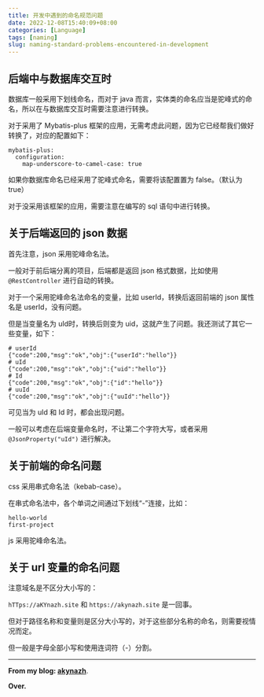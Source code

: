 ```yaml
---
title: 开发中遇到的命名规范问题
date: 2022-12-08T15:40:09+08:00
categories: [Language]
tags: [naming]
slug: naming-standard-problems-encountered-in-development
---
```


## 后端中与数据库交互时

数据库一般采用下划线命名，而对于 java 而言，实体类的命名应当是驼峰式的命名，所以在与数据库交互时需要注意进行转换。

对于采用了 Mybatis-plus 框架的应用，无需考虑此问题，因为它已经帮我们做好转换了，对应的配置如下：

```
mybatis-plus:
  configuration:
    map-underscore-to-camel-case: true
```

如果你数据库命名已经采用了驼峰式命名，需要将该配置置为 false。（默认为 true）

对于没采用该框架的应用，需要注意在编写的 sql 语句中进行转换。

## 关于后端返回的 json 数据

首先注意，json 采用驼峰命名法。

一般对于前后端分离的项目，后端都是返回 json 格式数据，比如使用 `@RestController` 进行自动的转换。

对于一个采用驼峰命名法命名的变量，比如 userId，转换后返回前端的 json 属性名是 userId，没有问题。

但是当变量名为 uId时，转换后则变为 uid，这就产生了问题。我还测试了其它一些变量，如下：

```
# userId
{"code":200,"msg":"ok","obj":{"userId":"hello"}}
# uId
{"code":200,"msg":"ok","obj":{"uid":"hello"}}
# Id
{"code":200,"msg":"ok","obj":{"id":"hello"}}
# uuId
{"code":200,"msg":"ok","obj":{"uuId":"hello"}}
```

可见当为 uId 和 Id 时，都会出现问题。

一般可以考虑在后端变量命名时，不让第二个字符大写，或者采用 `@JsonProperty("uId")` 进行解决。

## 关于前端的命名问题

css 采用串式命名法（kebab-case）。

在串式命名法中，各个单词之间通过下划线“-”连接，比如：

```
hello-world
first-project
```

js 采用驼峰命名法。

## 关于 url 变量的命名问题

注意域名是不区分大小写的：

`hTTps://aKYnazh.site` 和 `https://akynazh.site` 是一回事。

但对于路径名称和变量则是区分大小写的，对于这些部分名称的命名，则需要视情况而定。

但一般是字母全部小写和使用连词符（-）分割。

---

**From my blog: [akynazh](https://akynazh.site)**.

**Over.**